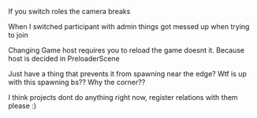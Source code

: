 If you switch roles the camera breaks 

When I switched participant with admin things got messed up when trying to join

Changing Game host requires you to reload the game doesnt it. Because host is decided in PreloaderScene

Just have a thing that prevents it from spawning near the edge?
Wtf is up with this spawning bs?? Why the corner??

I think projects dont do anything right now, register relations with them please :)